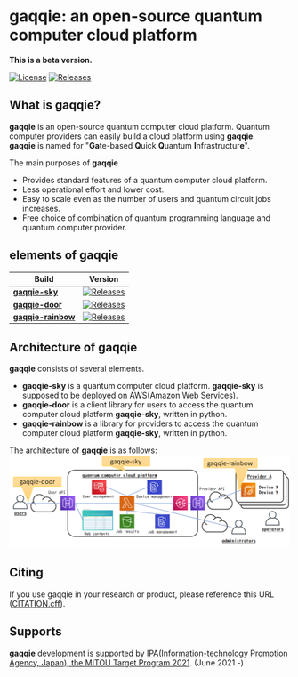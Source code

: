 # gaqqie: an open-source quantum computer cloud platform

**This is a beta version.**

[![License](https://img.shields.io/github/license/gaqqie/gaqqie-sky)](https://opensource.org/licenses/Apache-2.0)
[![Releases](https://img.shields.io/github/release/gaqqie/gaqqie-sky)](https://github.com//gaqqie/gaqqie-sky/releases)


## What is **gaqqie**?

**gaqqie** is an open-source quantum computer cloud platform. Quantum computer providers can easily build a cloud platform using **gaqqie**.  
**gaqqie** is named for "**Ga**te-based **Q**uick **Q**uantum **I**nfrastructur**e**".

The main purposes of **gaqqie**

- Provides standard features of a quantum computer cloud platform.
- Less operational effort and lower cost.
- Easy to scale even as the number of users and quantum circuit jobs increases.
- Free choice of combination of quantum programming language and quantum computer provider.


## elements of **gaqqie**

| Build | Version |
| ---   | ---     |
| [**gaqqie-sky**](https://github.com/gaqqie/gaqqie-sky) | [![Releases](https://img.shields.io/github/release/gaqqie/gaqqie-sky.svg?style=flat)](https://github.com//gaqqie/gaqqie-sky/releases) |
| [**gaqqie-door**](https://github.com/gaqqie/gaqqie-door) | [![Releases](https://img.shields.io/github/release/gaqqie/gaqqie-door.svg?style=flat)](https://github.com//gaqqie/gaqqie-door/releases) |
| [**gaqqie-rainbow**](https://github.com/gaqqie/gaqqie-rainbow) | [![Releases](https://img.shields.io/github/release/gaqqie/gaqqie-rainbow.svg?style=flat)](https://github.com//gaqqie/gaqqie-rainbow/releases) |


## Architecture of **gaqqie**

**gaqqie** consists of several elements.

- **gaqqie-sky** is a quantum computer cloud platform. **gaqqie-sky** is supposed to be deployed on AWS(Amazon Web Services).
- **gaqqie-door** is a client library for users to access the quantum computer cloud platform **gaqqie-sky**, written in python.
- **gaqqie-rainbow** is a library for providers to access the quantum computer cloud platform **gaqqie-sky**, written in python.

The architecture of **gaqqie** is as follows:
![architecture](docs/images/architecture.png)


## Citing

If you use gaqqie in your research or product, please reference this URL ([CITATION.cff](CITATION.cff)).


## Supports

**gaqqie** development is supported by [IPA(Information-technology Promotion Agency, Japan), the MITOU Target Program 2021](https://www.ipa.go.jp/jinzai/target/2021/gaiyou_ty-1.html). (June 2021 -)

